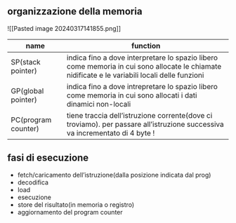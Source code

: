 
## organizzazione della memoria
![[Pasted image 20240317141855.png]]

| name                | function                                                                                                                                       |
| ------------------- | ---------------------------------------------------------------------------------------------------------------------------------------------- |
| SP(stack pointer)   | indica fino a dove interpretare lo spazio libero come memoria in cui sono allocate le chiamate nidificate e le variabili locali delle funzioni |
| GP(global pointer)  | indica fino a dove intrepretare lo spazio libero come memoria in cui sono allocati i dati dinamici non-locali                                  |
| PC(program counter) | tiene traccia dell’istruzione corrente(dove ci troviamo). per passare all’istruzione successiva va incrementato di 4 byte !                    |
## fasi di esecuzione
- fetch/caricamento dell’istruzione(dalla posizione indicata dal prog)
- decodifica
- load
- esecuzione
- store del risultato(in memoria o registro)
- aggiornamento del program counter